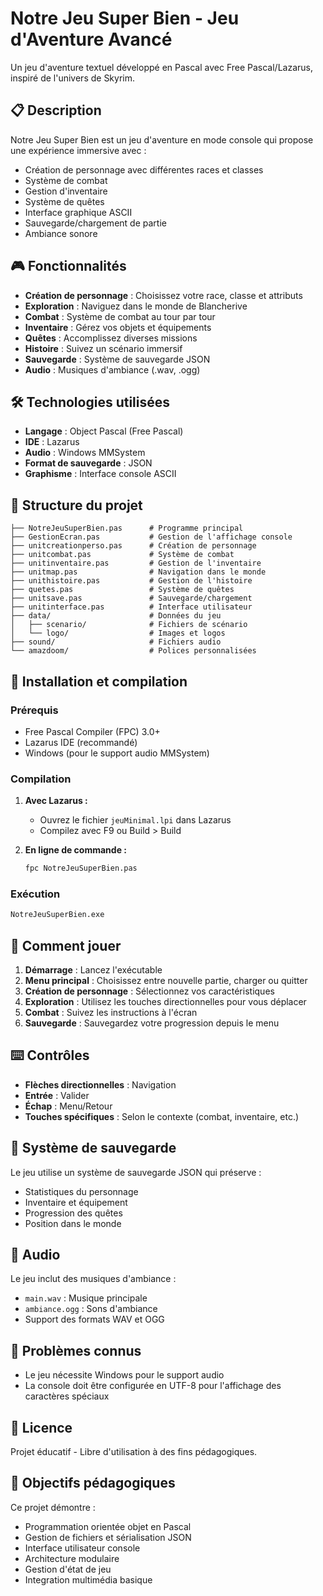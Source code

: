 # Notre Jeu Super Bien - Jeu d'Aventure Avancé

Un jeu d'aventure textuel développé en Pascal avec Free Pascal/Lazarus, inspiré de l'univers de Skyrim.

## 📋 Description

Notre Jeu Super Bien est un jeu d'aventure en mode console qui propose une expérience immersive avec :
- Création de personnage avec différentes races et classes
- Système de combat
- Gestion d'inventaire
- Système de quêtes
- Interface graphique ASCII
- Sauvegarde/chargement de partie
- Ambiance sonore

## 🎮 Fonctionnalités

- **Création de personnage** : Choisissez votre race, classe et attributs
- **Exploration** : Naviguez dans le monde de Blancherive
- **Combat** : Système de combat au tour par tour
- **Inventaire** : Gérez vos objets et équipements
- **Quêtes** : Accomplissez diverses missions
- **Histoire** : Suivez un scénario immersif
- **Sauvegarde** : Système de sauvegarde JSON
- **Audio** : Musiques d'ambiance (.wav, .ogg)

## 🛠️ Technologies utilisées

- **Langage** : Object Pascal (Free Pascal)
- **IDE** : Lazarus
- **Audio** : Windows MMSystem
- **Format de sauvegarde** : JSON
- **Graphisme** : Interface console ASCII

## 📁 Structure du projet

```
├── NotreJeuSuperBien.pas      # Programme principal
├── GestionEcran.pas           # Gestion de l'affichage console
├── unitcreationperso.pas      # Création de personnage
├── unitcombat.pas             # Système de combat
├── unitinventaire.pas         # Gestion de l'inventaire
├── unitmap.pas                # Navigation dans le monde
├── unithistoire.pas           # Gestion de l'histoire
├── quetes.pas                 # Système de quêtes
├── unitsave.pas               # Sauvegarde/chargement
├── unitinterface.pas          # Interface utilisateur
├── data/                      # Données du jeu
│   ├── scenario/              # Fichiers de scénario
│   └── logo/                  # Images et logos
├── sound/                     # Fichiers audio
└── amazdoom/                  # Polices personnalisées
```

## 🚀 Installation et compilation

### Prérequis

- Free Pascal Compiler (FPC) 3.0+
- Lazarus IDE (recommandé)
- Windows (pour le support audio MMSystem)

### Compilation

1. **Avec Lazarus :**
   - Ouvrez le fichier `jeuMinimal.lpi` dans Lazarus
   - Compilez avec F9 ou Build > Build

2. **En ligne de commande :**
   ```bash
   fpc NotreJeuSuperBien.pas
   ```

### Exécution

```bash
NotreJeuSuperBien.exe
```

## 🎯 Comment jouer

1. **Démarrage** : Lancez l'exécutable
2. **Menu principal** : Choisissez entre nouvelle partie, charger ou quitter
3. **Création de personnage** : Sélectionnez vos caractéristiques
4. **Exploration** : Utilisez les touches directionnelles pour vous déplacer
5. **Combat** : Suivez les instructions à l'écran
6. **Sauvegarde** : Sauvegardez votre progression depuis le menu

## ⌨️ Contrôles

- **Flèches directionnelles** : Navigation
- **Entrée** : Valider
- **Échap** : Menu/Retour
- **Touches spécifiques** : Selon le contexte (combat, inventaire, etc.)

## 💾 Système de sauvegarde

Le jeu utilise un système de sauvegarde JSON qui préserve :
- Statistiques du personnage
- Inventaire et équipement
- Progression des quêtes
- Position dans le monde

## 🎵 Audio

Le jeu inclut des musiques d'ambiance :
- `main.wav` : Musique principale
- `ambiance.ogg` : Sons d'ambiance
- Support des formats WAV et OGG

## 🐛 Problèmes connus

- Le jeu nécessite Windows pour le support audio
- La console doit être configurée en UTF-8 pour l'affichage des caractères spéciaux

## 📝 Licence

Projet éducatif - Libre d'utilisation à des fins pédagogiques.

## 🎯 Objectifs pédagogiques

Ce projet démontre :
- Programmation orientée objet en Pascal
- Gestion de fichiers et sérialisation JSON
- Interface utilisateur console
- Architecture modulaire
- Gestion d'état de jeu
- Integration multimédia basique
